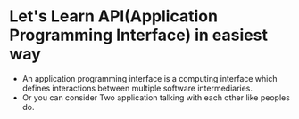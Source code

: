 # Let's Learn API(Application Programming Interface) in easiest way

- An application programming interface is a computing interface which defines interactions between multiple software intermediaries.
- Or you can consider Two application talking with each other like peoples do.
